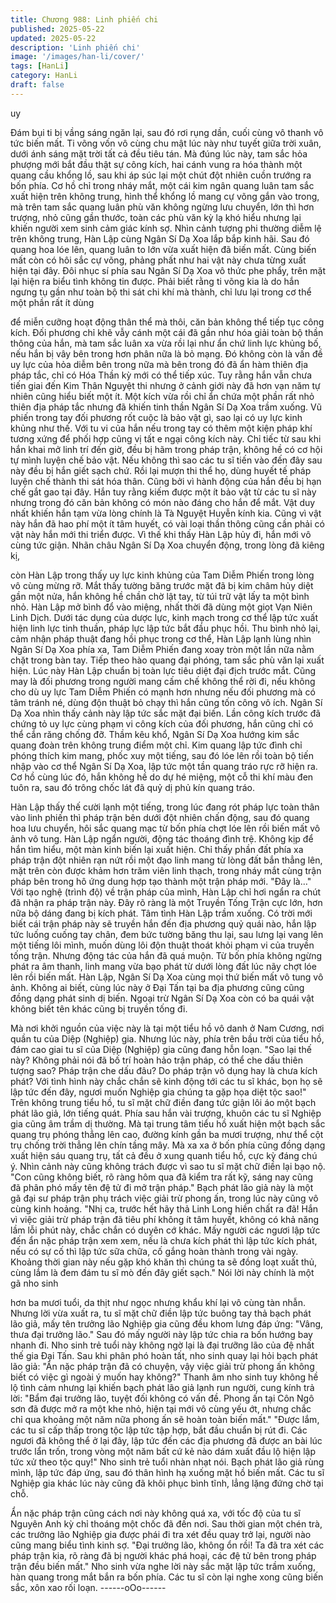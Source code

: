 ```yaml
---
title: Chương 988: Linh phiến chi
published: 2025-05-22
updated: 2025-05-22
description: 'Linh phiến chi'
image: '/images/han-li/cover/'
tags: [HanLi]
category: HanLi
draft: false
---
```


uy

Đám bụi ti bị vầng sáng ngăn lại, sau đó rơi rụng dần, cuối cùng
vô thanh vô tức biến mất.
Ti võng vốn vô cùng chu mật lúc này như tuyết giữa trời xuân,
dưới ánh sáng mặt trời tất cả đều tiêu tán.
Mà đúng lúc này, tam sắc hỏa phượng mới bắt đầu thật sự công
kích, hai cánh vung ra hóa thành một quang cầu khổng lồ, sau khi
áp súc lại một chút đột nhiên cuồn trướng ra bốn phía.
Cơ hồ chỉ trong nháy mắt, một cái kim ngân quang luân tam sắc
xuất hiện trên không trung, hình thể khổng lồ mang cự võng gắn
vào trong, mà trên tam sắc quang luân phù văn không ngừng lưu
chuyển, lớn thì hơn trượng, nhỏ cũng gần thước, toàn các phù
văn kỳ lạ khó hiểu nhưng lại khiến người xem sinh cảm giác kính
sợ.
Nhìn cảnh tượng phi thường diễm lệ trên không trung, Hàn Lập
cùng Ngân Sí Dạ Xoa lắp bắp kinh hãi.
Sau đó quang hoa lóe lên, quang luân to lớn vừa xuất hiện đã
biến mất.
Cùng biến mất còn có hôi sắc cự võng, phảng phất như hai vật
này chưa từng xuất hiện tại đây.
Đôi nhục sí phía sau Ngân Sí Dạ Xoa vô thức phe phẩy, trên mặt
lại hiện ra biểu tình không tin được.
Phải biết rằng ti võng kia là do hắn ngưng tụ gần như toàn bộ thi
sát chi khí mà thành, chỉ lưu lại trong cơ thể một phần rất ít dùng

để miễn cưỡng hoạt động thân thể mà thôi, căn bản không thể
tiếp tục công kích.
Đối phương chỉ khẽ vẫy cánh một cái đã gần như hóa giải toàn bộ
thần thông của hắn, mà tam sắc luân xa vừa rồi lại như ẩn chứ
linh lực khủng bố, nếu hắn bị vây bên trong hơn phân nữa là bỏ
mạng.
Đó không còn là vấn đề uy lực của hỏa diễm bên trong nữa mà
bên trong đó đã ẩn hàm thiên địa pháp tắc, chỉ có Hóa Thần kỳ
mới có thể tiếp xúc.
Tuy rằng hắn vẫn chưa tiến giai đến Kim Thân Nguyệt thi nhưng
ở cảnh giới này đã hơn vạn năm tự nhiên cũng hiểu biết một ít.
Một kích vừa rồi chỉ ẩn chứa một phần rất nhỏ thiên địa pháp tắc
nhưng đã khiến tinh thần Ngân Sí Dạ Xoa trầm xuống.
Vũ phiến trong tay đối phương rốt cuộc là bảo vật gì, sao lại có uy
lực kinh khủng như thế.
Với tu vi của hắn nếu trong tay có thêm một kiện pháp khí tương
xứng để phối hợp cũng vị tất e ngại công kích này. Chỉ tiếc từ sau
khi hắn khai mở linh trí đến giờ, đều bị hãm trong pháp trận,
không hề có cơ hội tự mình luyện chế bảo vật.
Nếu không thì sao các tu sĩ tiến vào đến đây sau này đều bị hắn
giết sạch chứ. Rồi lại mượn thi thể họ, dùng huyết tế pháp luyện
chế thành thi sát hóa thân. Cũng bởi vì hành động của hắn đều bị
hạn chế gắt gao tại đây.
Hắn tuy rằng kiếm được một ít bảo vật từ các tu sĩ này nhưng
trong đó căn bản không có món nào đáng cho hắn để mắt. Vật
duy nhất khiến hắn tạm vừa lòng chính là Tà Nguyệt Huyễn kính
kia. Cũng vì vật này hắn đã hao phí một ít tâm huyết, có vài loại
thần thông cũng cần phải có vật này hắn mới thi triển được.
Vì thế khi thấy Hàn Lập hủy đi, hắn mới vô cùng tức giận.
Nhãn châu Ngân Sí Dạ Xoa chuyển động, trong lòng đã kiêng kị,

còn Hàn Lập trong thấy uy lực kinh khủng của Tam Diễm Phiến
trong lòng vô cùng mừng rỡ. Mắt thấy tường băng trước mặt đã bị
kim châm hủy diệt gần một nửa, hắn không hề chần chờ lật tay,
từ túi trữ vật lấy ta một bình nhỏ.
Hàn Lập mở bình đổ vào miệng, nhất thời đã dùng một giọt Vạn
Niên Linh Dịch.
Dưới tác dụng của dược lực, kinh mạch trong cơ thể lập tức xuất
hiện linh lực tinh thuần, pháp lực lập tức bắt đầu phục hồi.
Thu bình nhỏ lại, cảm nhận pháp thuật đang hồi phục trong cơ
thể, Hàn Lập lạnh lùng nhìn Ngân Sí Dạ Xoa phía xa, Tam Diễm
Phiến đang xoay tròn một lần nữa nằm chặt trong bàn tay.
Tiếp theo hào quang đại phóng, tam sắc phù văn lại xuất hiện.
Lúc này Hàn Lập chuẩn bị toàn lực tiêu diệt đại địch trước mắt.
Cũng may là đối phương trong người mang cấm chế không thể
rời đi, nếu không cho dù uy lực Tam Diễm Phiến có mạnh hơn
nhưng nếu đối phương mà có tâm tránh né, dùng độn thuật bỏ
chạy thì hắn cũng tốn công vô ích.
Ngân Sí Dạ Xoa nhìn thấy cảnh này lập tức sắc mặt đại biến.
Lần công kích trước đã chứng tỏ uy lực cùng phạm vi công kích
của đối phương, hắn cũng chỉ có thể cắn răng chống đỡ.
Thầm kêu khổ, Ngân Sí Dạ Xoa hướng kim sắc quang đoàn trên
không trung điểm một chỉ.
Kim quang lập tức đình chỉ phóng thích kim mang, phốc xuy một
tiếng, sau đó lóe lên rồi toàn bộ tiến nhập vào cơ thể Ngân Sí Dạ
Xoa, lập tức một tần quang tráo rực rỡ hiện ra.
Cơ hồ cùng lúc đó, hắn không hề do dự hé miệng, một cỗ thi khí
màu đen tuôn ra, sau đó trông chốc lát đã quỷ dị phủ kín quang
tráo.

Hàn Lập thấy thế cười lạnh một tiếng, trong lúc đang rót pháp lực
toàn thân vào linh phiến thì pháp trận bên dưới đột nhiên chấn
động, sau đó quang hoa lưu chuyển, hôi sắc quang mạc từ bốn
phía chợt lóe lên rồi biến mất vô ảnh vô tung.
Hàn Lập ngẩn người, động tác thoáng đình trệ.
Không kịp để hắn tìm hiểu, một màn kinh biến lại xuất hiện.
Chỉ thấy phần đất phía xa pháp trận đột nhiên rạn nứt rồi một đạo
linh mang từ lòng đất bắn thẳng lên, mặt trên còn được khảm hơn
trăm viên linh thạch, trong nháy mắt cùng trận pháp bên trong hô
ứng dung hợp tạo thành một trận pháp mới.
"Đây là…"
Với tạo nghệ (trình độ) về trận pháp của mình, Hàn Lập chỉ hơi
ngẩn ra chút đã nhận ra pháp trận này. Đây rõ ràng là một Truyền
Tống Trận cực lớn, hơn nữa bộ dáng đang bị kích phát.
Tâm tình Hàn Lập trầm xuống.
Có trời mới biết cái trận pháp này sẽ truyền hắn đến địa phương
quỷ quái nào, hắn lập tức luống cuống tay chân, đem bức tường
băng thu lại, sau lưng lại vang lên một tiếng lôi mình, muốn dùng
lôi độn thuật thoát khỏi phạm vi của truyền tống trận.
Nhưng động tác của hắn đã quá muộn.
Từ bốn phía không ngừng phát ra âm thanh, linh mang vừa bạo
phát từ dưới lòng đất lúc nãy chợt lóe lên rồi biến mất.
Hàn Lập, Ngân Sí Dạ Xoa cùng mọi thứ biến mất vô tung vô ảnh.
Không ai biết, cùng lúc này ở Đại Tấn tại ba địa phương cũng
cũng đồng dạng phát sinh dị biến.
Ngoại trừ Ngân Sí Dạ Xoa còn có ba quái vật không biết tên khác
cũng bị truyền tống đi.

Mà nơi khởi nguồn của việc này là tại một tiểu hồ vô danh ở Nam
Cương, nơi quần tu của Diệp (Nghiệp) gia.
Nhưng lúc này, phía trên bầu trời của tiểu hồ, đám cao giai tu sĩ
của Diệp (Nghiệp) gia cũng đang hỗn loạn.
"Sao lại thế này? Không phải nói đã bố trí hoàn hảo trận pháp, có
thể che dấu thiên tượng sao? Pháp trận che dấu đâu? Do pháp
trận vô dụng hay là chưa kích phát? Với tình hình này chắc chắn
sẽ kinh động tới các tu sĩ khác, bọn họ sẽ lập tức đến đây, ngươi
muốn Nghiệp gia chúng ta gặp họa diệt tộc sao!" Trên không
trung tiểu hồ, tu sĩ mặt chữ điền đang tức giận lôi áo một bạch
phát lão giả, lớn tiếng quát.
Phía sau hắn vài trượng, khuôn các tu sĩ Nghiệp gia cũng âm
trầm dị thường.
Mà tại trung tâm tiểu hồ xuất hiện một bạch sắc quang trụ phóng
thẳng lên cao, đường kính gần ba mươi trượng, như thể cột trụ
chống trời thẳng lên chín tầng mây.
Mà xa xa ở bốn phía cũng đồng dạng xuất hiện sáu quang trụ, tất
cả đều ở xung quanh tiểu hồ, cực kỳ đáng chú ý.
Nhìn cảnh này cũng không trách được vì sao tu sĩ mặt chữ điền
lại bạo nộ.
"Con cũng không biết, rõ ràng hôm qua đã kiểm tra rất kỹ, sáng
nay cũng đã phân phó mấy tên đệ tử đi mở trận pháp." Bạch phát
lão giả này là một gã đại sư pháp trận phụ trách việc giải trừ
phong ấn, trong lúc này cũng vô cùng kinh hoảng.
"Nhị ca, trước hết hãy thả Linh Long hiền chất ra đã! Hắn vì việc
giải trừ pháp trận đã tiêu phí không ít tâm huyết, không có khả
năng lầm lỗi phút này, chắc chắn có duyên cớ khác. Mấy người
các ngươi lập tức đến ẩn nặc pháp trận xem xem, nếu là chưa
kích phát thì lập tức kích phát, nếu có sự cố thì lập tức sữa chữa,
cố gắng hoàn thành trong vài ngày. Khoảng thời gian này nếu gặp
khó khăn thì chúng ta sẽ đồng loạt xuất thủ, cùng lắm là đem đám
tu sĩ mò đến đây giết sạch." Nói lời này chính là một gã nho sinh

hơn ba mươi tuổi, da thịt như ngọc nhưng khẩu khí lại vô cùng
tàn nhẫn.
Nhưng lời vừa xuất ra, tu sĩ mặt chữ điền lập tức buông tay thả
bạch phát lão giả, mấy tên trưởng lão Nghiệp gia cũng đều khom
lưng đáp ứng:
"Vâng, thưa đại trưởng lão."
Sau đó mấy người này lập tức chia ra bốn hướng bay nhanh đi.
Nho sinh trẻ tuổi này không ngờ lại là đại trưỡng lão của đệ nhất
thế gia Đại Tấn.
Sau khi phân phó hoàn tất, nho sinh quay lại hỏi bạch phát lão
giả:
"Ẩn nặc pháp trận đã có chuyện, vậy việc giải trừ phong ấn không
biết có việc gì ngoài ý muốn hay không?"
Thanh âm nho sinh tuy không hề lộ tình cảm nhưng lại khiến bạch
phát lão giả lạnh run người, cung kính trả lời:
"Bẩm đại trưởng lão, tuyệt đối không có vấn đề. Phong ấn tại Côn
Ngô sơn đã được mở ra một khe nhỏ, hiện tại mới vô cùng yếu ớt,
nhưng chắc chỉ qua khoảng một năm nữa phong ấn sẽ hoàn toàn
biến mất."
"Được lắm, các tu sĩ cấp thấp trong tộc lập tức tập hợp, bắt đầu
chuẩn bị rút đi. Các ngươi đã không thể ở lại đây, lập tức đến các
địa phương đã được an bài lúc trước lẩn trốn, trong vòng một năm
bất cứ kẻ nào dám xuất đầu lộ hiện lập tức xử theo tộc quy!" Nho
sinh trẻ tuổi nhàn nhạt nói.
Bạch phát lão giả rùng mình, lập tức đáp ứng, sau đó thân hình
hạ xuống mặt hồ biến mất.
Các tu sĩ Nghiệp gia khác lúc này cũng đã khôi phục bình tĩnh,
lẳng lặng đứng chờ tại chỗ.

Ẩn nặc pháp trận cũng cách nơi này không quá xa, với tốc độ của
tu sĩ Nguyên Anh kỳ chỉ thoáng một chốc đã đến nơi.
Sau thời gian một chén trà, các trưởng lão Nghiệp gia được phái
đi tra xét đều quay trở lại, người nào cũng mang biểu tình kinh sợ.
"Đại trưởng lão, không ổn rồi! Ta đã tra xét các pháp trận kia, rõ
ràng đã bị người khác phá hoại, các đệ tử bên trong pháp trận
đều biến mất."
Nho sinh vừa nghe lời này sắc mặt lập tức trầm xuống, hàn
quang trong mắt bắn ra bốn phía.
Các tu sĩ còn lại nghe xong cũng biến sắc, xôn xao rối loạn.
------oOo------
